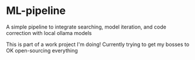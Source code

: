 # ML-pipeline
A simple pipeline to integrate searching, model iteration, and code correction with local ollama models

This is part of a work project I'm doing! Currently trying to get my bosses to OK open-sourcing everything